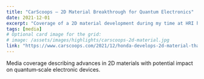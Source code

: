 ```yaml
---
title: "CarScoops — 2D Material Breakthrough for Quantum Electronics"
date: 2021-12-01
excerpt: "Coverage of a 2D material development during my time at HRI hailed as a breakthrough with implications for quantum electronics."
tags: [media]
# Optional card image for the grid:
# image: /assets/images/highlights/carscoops-2d-material.jpg
link: "https://www.carscoops.com/2021/12/honda-develops-2d-material-that-is-hailed-as-a-breakthrough-for-quantum-electronics/"
---
```


Media coverage describing advances in 2D materials with potential impact on quantum‑scale electronic devices.
